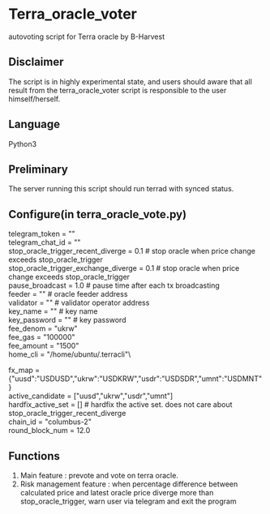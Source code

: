 # Terra_oracle_voter
autovoting script for Terra oracle by B-Harvest

## Disclaimer
The script is in highly experimental state, and users should aware that all result from the terra_oracle_voter script is responsible to the user himself/herself.

## Language
Python3

## Preliminary
The server running this script should run terrad with synced status.

## Configure(in terra_oracle_vote.py)
telegram_token = ""\
telegram_chat_id = ""\
stop_oracle_trigger_recent_diverge = 0.1 # stop oracle when price change exceeds stop_oracle_trigger\
stop_oracle_trigger_exchange_diverge = 0.1 # stop oracle when price change exceeds stop_oracle_trigger\
pause_broadcast = 1.0 # pause time after each tx broadcasting\
feeder = "" # oracle feeder address\
validator = "" # validator operator address\
key_name = "" # key name\
key_password = "" # key password\
fee_denom = "ukrw"\
fee_gas = "100000"\
fee_amount = "1500"\
home_cli = "/home/ubuntu/.terracli"\

fx_map = {"uusd":"USDUSD","ukrw":"USDKRW","usdr":"USDSDR","umnt":"USDMNT"}\
active_candidate = ["uusd","ukrw","usdr","umnt"]\
hardfix_active_set = [] # hardfix the active set. does not care about stop_oracle_trigger_recent_diverge\
chain_id = "columbus-2"\
round_block_num = 12.0

## Functions
1. Main feature : prevote and vote on terra oracle.
2. Risk management feature : when percentage difference between calculated price and latest oracle price diverge more than stop_oracle_trigger, warn user via telegram and exit the program
